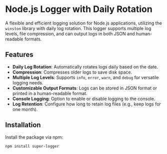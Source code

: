 # Node.js Logger with Daily Rotation

A flexible and efficient logging solution for Node.js applications, utilizing the `winston` library with daily log rotation. This logger supports multiple log levels, file compression, and can output logs in both JSON and human-readable formats.

## Features

- **Daily Log Rotation**: Automatically rotates logs daily based on the date.
- **Compression**: Compresses older logs to save disk space.
- **Multiple Log Levels**: Supports `info`, `error`, `warn`, and `debug` for versatile logging needs.
- **Customizable Output Formats**: Logs can be stored in JSON format or printed in a human-readable format.
- **Console Logging**: Option to enable or disable logging to the console.
- **Log Retention**: Configure how long to retain log files (e.g., keep logs for one month).

## Installation

Install the package via npm:

```bash
npm install super-logger
